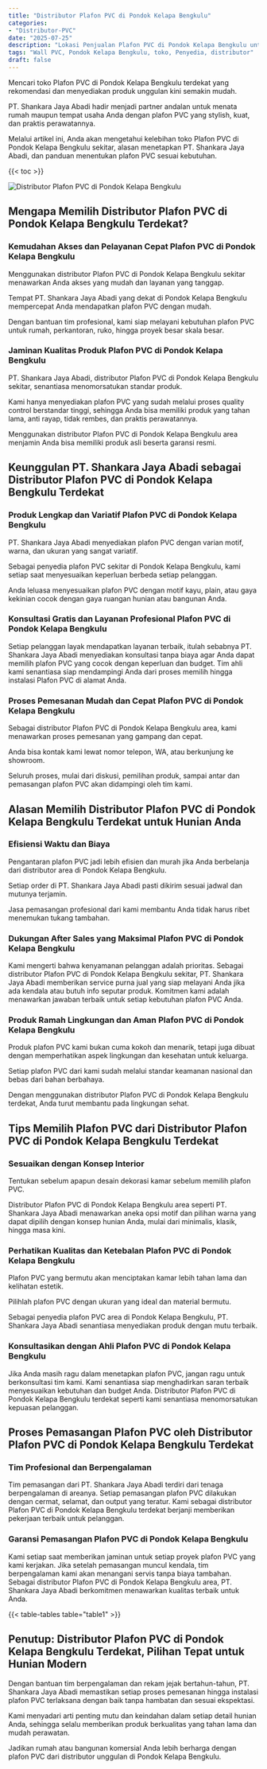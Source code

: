 ```yaml
---
title: "Distributor Plafon PVC di Pondok Kelapa Bengkulu"
categories: 
- "Distributor-PVC"
date: "2025-07-25"
description: "Lokasi Penjualan Plafon PVC di Pondok Kelapa Bengkulu untuk rumah, perkantoran, dan toko. Material terbaik, beragam motif, warna menarik, dengan servis pemasangan oleh tim ahli dan garansi resmi!|Layanan distribusi Plafon PVC di Pondok Kelapa Bengkulu untuk keperluan hunian, office, maupun toko, dengan material unggulan dan instalasi oleh tenaga ahli berpengalaman serta jaminan resmi.|Alternatif Plafon PVC di Pondok Kelapa Bengkulu yang andal bagi rumah, office, dan gerai, dengan material berkualitas dan pemasangan ditangani oleh tenaga ahli berpengalaman dan kepastian resmi.|Distribusi Plafon PVC di Pondok Kelapa Bengkulu bagi hunian, perkantoran, serta gerai, beserta produk unggulan dan penempatan oleh tenaga ahli berpengalaman, disertai beserta kepastian resmi.}"
tags: "Wall PVC, Pondok Kelapa Bengkulu, toko, Penyedia, distributor"
draft: false
---
```


Mencari toko Plafon PVC di Pondok Kelapa Bengkulu terdekat yang rekomendasi dan menyediakan produk unggulan kini semakin mudah.

PT. Shankara Jaya Abadi hadir menjadi partner andalan untuk menata rumah maupun tempat usaha Anda dengan plafon PVC yang stylish, kuat, dan praktis perawatannya.

Melalui artikel ini, Anda akan mengetahui kelebihan toko Plafon PVC di Pondok Kelapa Bengkulu sekitar, alasan menetapkan PT. Shankara Jaya Abadi, dan panduan menentukan plafon PVC sesuai kebutuhan.

{{< toc >}}

![Distributor Plafon PVC di Pondok Kelapa Bengkulu](/images/Distributor-PVC/Distributor-Plafon-PVC-di-Pondok-Kelapa-Bengkulu.png)


## Mengapa Memilih Distributor Plafon PVC di Pondok Kelapa Bengkulu Terdekat?

### Kemudahan Akses dan Pelayanan Cepat Plafon PVC di Pondok Kelapa Bengkulu

Menggunakan distributor Plafon PVC di Pondok Kelapa Bengkulu sekitar menawarkan Anda akses yang mudah dan layanan yang tanggap.

Tempat PT. Shankara Jaya Abadi yang dekat di Pondok Kelapa Bengkulu mempercepat Anda mendapatkan plafon PVC dengan mudah.

Dengan bantuan tim profesional, kami siap melayani kebutuhan plafon PVC untuk rumah, perkantoran, ruko, hingga proyek besar skala besar.

### Jaminan Kualitas Produk Plafon PVC di Pondok Kelapa Bengkulu

PT. Shankara Jaya Abadi, distributor Plafon PVC di Pondok Kelapa Bengkulu sekitar, senantiasa menomorsatukan standar produk.

Kami hanya menyediakan plafon PVC yang sudah melalui proses quality control berstandar tinggi, sehingga Anda bisa memiliki produk yang tahan lama, anti rayap, tidak rembes, dan praktis perawatannya.

Menggunakan distributor Plafon PVC di Pondok Kelapa Bengkulu area menjamin Anda bisa memiliki produk asli beserta garansi resmi.

## Keunggulan PT. Shankara Jaya Abadi sebagai Distributor Plafon PVC di Pondok Kelapa Bengkulu Terdekat

### Produk Lengkap dan Variatif Plafon PVC di Pondok Kelapa Bengkulu

PT. Shankara Jaya Abadi menyediakan plafon PVC dengan varian motif, warna, dan ukuran yang sangat variatif.

Sebagai penyedia plafon PVC sekitar di Pondok Kelapa Bengkulu, kami setiap saat menyesuaikan keperluan berbeda setiap pelanggan.

Anda leluasa menyesuaikan plafon PVC dengan motif kayu, plain, atau gaya kekinian cocok dengan gaya ruangan hunian atau bangunan Anda.

### Konsultasi Gratis dan Layanan Profesional Plafon PVC di Pondok Kelapa Bengkulu

Setiap pelanggan layak mendapatkan layanan terbaik, itulah sebabnya PT. Shankara Jaya Abadi menyediakan konsultasi tanpa biaya agar Anda dapat memilih plafon PVC yang cocok dengan keperluan dan budget. Tim ahli kami senantiasa siap mendampingi Anda dari proses memilih hingga instalasi Plafon PVC di alamat Anda.

### Proses Pemesanan Mudah dan Cepat Plafon PVC di Pondok Kelapa Bengkulu

Sebagai distributor Plafon PVC di Pondok Kelapa Bengkulu area, kami menawarkan proses pemesanan yang gampang dan cepat.

Anda bisa kontak kami lewat nomor telepon, WA, atau berkunjung ke showroom.

Seluruh proses, mulai dari diskusi, pemilihan produk, sampai antar dan pemasangan plafon PVC akan didampingi oleh tim kami.

## Alasan Memilih Distributor Plafon PVC di Pondok Kelapa Bengkulu Terdekat untuk Hunian Anda

### Efisiensi Waktu dan Biaya

Pengantaran plafon PVC jadi lebih efisien dan murah jika Anda berbelanja dari distributor area di Pondok Kelapa Bengkulu.

Setiap order di PT. Shankara Jaya Abadi pasti dikirim sesuai jadwal dan mutunya terjamin.

Jasa pemasangan profesional dari kami membantu Anda tidak harus ribet menemukan tukang tambahan.

### Dukungan After Sales yang Maksimal Plafon PVC di Pondok Kelapa Bengkulu

Kami mengerti bahwa kenyamanan pelanggan adalah prioritas. Sebagai distributor Plafon PVC di Pondok Kelapa Bengkulu sekitar, PT. Shankara Jaya Abadi memberikan service purna jual yang siap melayani Anda jika ada kendala atau butuh info seputar produk. Komitmen kami adalah menawarkan jawaban terbaik untuk setiap kebutuhan plafon PVC Anda.

### Produk Ramah Lingkungan dan Aman Plafon PVC di Pondok Kelapa Bengkulu

Produk plafon PVC kami bukan cuma kokoh dan menarik, tetapi juga dibuat dengan memperhatikan aspek lingkungan dan kesehatan untuk keluarga.

Setiap plafon PVC dari kami sudah melalui standar keamanan nasional dan bebas dari bahan berbahaya.

Dengan menggunakan distributor Plafon PVC di Pondok Kelapa Bengkulu terdekat, Anda turut membantu pada lingkungan sehat.

## Tips Memilih Plafon PVC dari Distributor Plafon PVC di Pondok Kelapa Bengkulu Terdekat

### Sesuaikan dengan Konsep Interior

Tentukan sebelum apapun desain dekorasi kamar sebelum memilih plafon PVC.

Distributor Plafon PVC di Pondok Kelapa Bengkulu area seperti PT. Shankara Jaya Abadi menawarkan aneka opsi motif dan pilihan warna yang dapat dipilih dengan konsep hunian Anda, mulai dari minimalis, klasik, hingga masa kini.

### Perhatikan Kualitas dan Ketebalan Plafon PVC di Pondok Kelapa Bengkulu

Plafon PVC yang bermutu akan menciptakan kamar lebih tahan lama dan kelihatan estetik.

Pilihlah plafon PVC dengan ukuran yang ideal dan material bermutu.

Sebagai penyedia plafon PVC area di Pondok Kelapa Bengkulu, PT. Shankara Jaya Abadi senantiasa menyediakan produk dengan mutu terbaik.

### Konsultasikan dengan Ahli Plafon PVC di Pondok Kelapa Bengkulu

Jika Anda masih ragu dalam menetapkan plafon PVC, jangan ragu untuk berkonsultasi tim kami. Kami senantiasa siap menghadirkan saran terbaik menyesuaikan kebutuhan dan budget Anda. Distributor Plafon PVC di Pondok Kelapa Bengkulu terdekat seperti kami senantiasa menomorsatukan kepuasan pelanggan.

## Proses Pemasangan Plafon PVC oleh Distributor Plafon PVC di Pondok Kelapa Bengkulu Terdekat

### Tim Profesional dan Berpengalaman

Tim pemasangan dari PT. Shankara Jaya Abadi terdiri dari tenaga berpengalaman di areanya. Setiap pemasangan plafon PVC dilakukan dengan cermat, selamat, dan output yang teratur. Kami sebagai distributor Plafon PVC di Pondok Kelapa Bengkulu terdekat berjanji memberikan pekerjaan terbaik untuk pelanggan.

### Garansi Pemasangan Plafon PVC di Pondok Kelapa Bengkulu

Kami setiap saat memberikan jaminan untuk setiap proyek plafon PVC yang kami kerjakan. Jika setelah pemasangan muncul kendala, tim berpengalaman kami akan menangani servis tanpa biaya tambahan. Sebagai distributor Plafon PVC di Pondok Kelapa Bengkulu area, PT. Shankara Jaya Abadi berkomitmen menawarkan kualitas terbaik untuk Anda.

{{< table-tables table="table1" >}}

## Penutup: Distributor Plafon PVC di Pondok Kelapa Bengkulu Terdekat, Pilihan Tepat untuk Hunian Modern

Dengan bantuan tim berpengalaman dan rekam jejak bertahun-tahun, PT. Shankara Jaya Abadi memastikan setiap proses pemesanan hingga instalasi plafon PVC terlaksana dengan baik tanpa hambatan dan sesuai ekspektasi.

Kami menyadari arti penting mutu dan keindahan dalam setiap detail hunian Anda, sehingga selalu memberikan produk berkualitas yang tahan lama dan mudah perawatan.

Jadikan rumah atau bangunan komersial Anda lebih berharga dengan plafon PVC dari distributor unggulan di Pondok Kelapa Bengkulu.